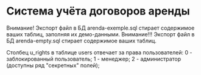 Система учёта договоров аренды
========
Внимание! Экспорт файл в БД arenda-exemple.sql стирает содержимое ваших таблиц, заполняя их демо-данными.
Внимание!!! Экспорт файл в БД arenda-empty.sql стирает содержимое ваших таблиц.

Столбец u_rights в таблице users отвечает за права пользователей:
0 - заблокированный пользователь;
1 - менеджер;
2 - администратор (доступны ряд "секретных" полей);

